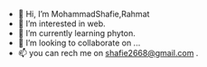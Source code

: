 - 👋 Hi, I’m MohammadShafie,Rahmat
- 👀 I’m interested in web.
- 🌱 I’m currently learning phyton.
- 💞️ I’m looking to collaborate on ...
- 📫 you can rech me on shafie2668@gmail.com
.

<!---
rmshafie is a ✨ special ✨ repository because its `README.md` (this file) appears on your GitHub profile.
You can click the Preview link to take a look at your changes.
--->
